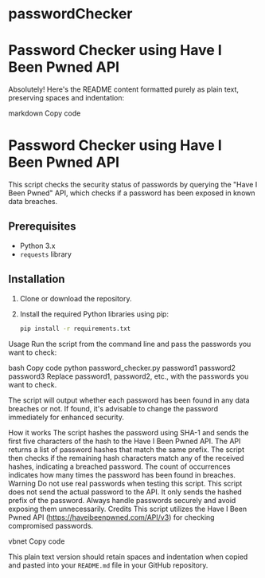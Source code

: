 # passwordChecker
# Password Checker using Have I Been Pwned API

Absolutely! Here's the README content formatted purely as plain text, preserving spaces and indentation:

markdown
Copy code
# Password Checker using Have I Been Pwned API

This script checks the security status of passwords by querying the "Have I Been Pwned" API, which checks if a password has been exposed in known data breaches.

## Prerequisites

- Python 3.x
- `requests` library

## Installation

1. Clone or download the repository.
2. Install the required Python libraries using pip:
   
   ```bash
   pip install -r requirements.txt
Usage
Run the script from the command line and pass the passwords you want to check:

bash
Copy code
python password_checker.py password1 password2 password3
Replace password1, password2, etc., with the passwords you want to check.

The script will output whether each password has been found in any data breaches or not. If found, it's advisable to change the password immediately for enhanced security.

How it works
The script hashes the password using SHA-1 and sends the first five characters of the hash to the Have I Been Pwned API.
The API returns a list of password hashes that match the same prefix.
The script then checks if the remaining hash characters match any of the received hashes, indicating a breached password.
The count of occurrences indicates how many times the password has been found in breaches.
Warning
Do not use real passwords when testing this script.
This script does not send the actual password to the API. It only sends the hashed prefix of the password.
Always handle passwords securely and avoid exposing them unnecessarily.
Credits
This script utilizes the Have I Been Pwned API (https://haveibeenpwned.com/API/v3) for checking compromised passwords.

vbnet
Copy code

This plain text version should retain spaces and indentation when copied and pasted into your `README.md` file in your GitHub repository.
